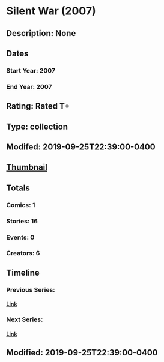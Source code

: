 # Silent War (2007)
## Description: None
## Dates
### Start Year: 2007
### End Year: 2007
## Rating: Rated T+
## Type: collection
## Modifed: 2019-09-25T22:39:00-0400
## [Thumbnail](http://i.annihil.us/u/prod/marvel/i/mg/9/60/4bc39637bb24f.jpg)
## Totals
### Comics: 1
### Stories: 16
### Events: 0
### Creators: 6
## Timeline
### Previous Series: 
#### [Link]()
### Next Series: 
#### [Link]()
## Modified: 2019-09-25T22:39:00-0400